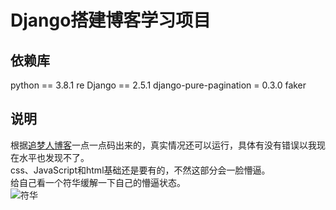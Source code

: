 # Django搭建博客学习项目

## 依赖库

python == 3.8.1
re
Django == 2.5.1
django-pure-pagination = 0.3.0
faker

## 说明

根据[追梦人博客](https://www.zmrenwu.com/)一点一点码出来的，真实情况还可以运行，具体有没有错误以我现在水平也发现不了。  
css、JavaScript和html基础还是要有的，不然这部分会一脸懵逼。  
给自己看一个符华缓解一下自己的懵逼状态。  
![符华](https://uploadstatic.mihoyo.com/contentweb/20200116/2020011614001866874.png)